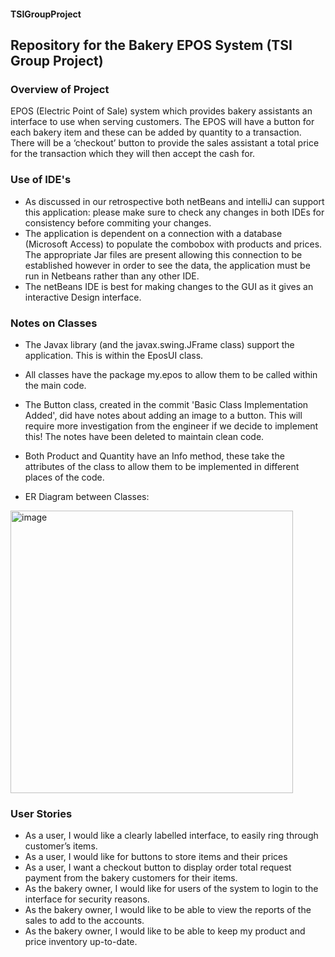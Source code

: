 #### TSIGroupProject
Repository for the Bakery EPOS System (TSI Group Project)
----------------------------------------------------------------
### Overview of Project
EPOS (Electric Point of Sale) system which provides bakery assistants an interface to use when serving customers. The EPOS will have a button for each bakery item and these can be added by quantity to a transaction. There will be a ‘checkout’ button to provide the sales assistant a total price for the transaction which they will then accept the cash for.


### Use of IDE's
- As discussed in our retrospective both netBeans and intelliJ can support this application: please make sure to check any changes in both IDEs for consistency before commiting your changes.
- The application is dependent on a connection with a database (Microsoft Access) to populate the combobox with products and prices. The appropriate Jar files are present allowing this connection to be established however in order to see the data, the application must be run in Netbeans rather than any other IDE.
- The netBeans IDE is best for making changes to the GUI as it gives an interactive Design interface.

### Notes on Classes
- The Javax library (and the javax.swing.JFrame class) support the application. This is within the EposUI class.
- All classes have the package my.epos to allow them to be called within the main code.
- The Button class, created in the commit 'Basic Class Implementation Added', did have notes about adding an image to a button. This will require more investigation from the engineer if we decide to implement this! The notes have been deleted to maintain clean code.
- Both Product and Quantity have an Info method, these take the attributes of the class to allow them to be implemented in different places of the code.

- ER Diagram between Classes:

<img width="452" alt="image" src="https://user-images.githubusercontent.com/127321272/234123551-4477e801-12ca-4fac-a99b-ba96640f0255.png">


### User Stories
- As a user, I would like a clearly labelled interface, to easily ring through customer’s items. 
- As a user, I would like for buttons to store items and their prices 
- As a user, I want a checkout button to display order total request payment from the bakery customers for their items.  
- As the bakery owner, I would like for users of the system to login to the interface for security reasons. 
- As the bakery owner, I would like to be able to view the reports of the sales to add to the accounts.  
- As the bakery owner, I would like to be able to keep my product and price inventory up-to-date. 
